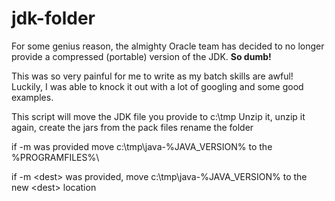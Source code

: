 # jdk-folder
For some genius reason, the almighty Oracle team has decided to no longer provide a compressed (portable) version of  the JDK.  **So dumb!**

This was so very painful for me to write as my batch skills are awful! Luckily, I was able to knock it out with a lot of googling and some good examples.

This script will move the JDK file you provide to c:\tmp
Unzip it, unzip it again, create the jars from the pack files
rename the folder

if \-m was provided move c:\tmp\java-%JAVA_VERSION% to the %PROGRAMFILES%\

if \-m \<dest\> was provided, move c:\tmp\java-%JAVA_VERSION% to the new \<dest\> location 
